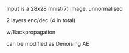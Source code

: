 Input is a 28x28 mnist(7) image, unnormalised

2 layers enc/dec (4 in total)

w/Backpropagation

can be modified as Denoising AE
